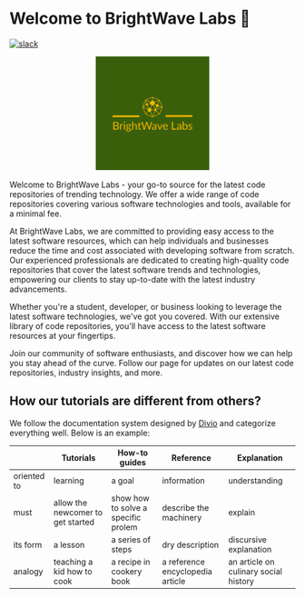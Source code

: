 # Welcome to BrightWave Labs 🧪
[![slack](https://img.shields.io/badge/Slack-BrightWaveLabs-brightgreen)](https://brightwavelabs.slack.com)

<p align="center">
  <img src="../assets/Green BWL Logo.png?raw=true" alt="Commited to a better tomorrow" width="200px" height="200px" />
</p>

Welcome to BrightWave Labs - your go-to source for the latest code repositories of trending technology. We offer a wide range of code repositories covering various software technologies and tools, available for a minimal fee.

At BrightWave Labs, we are committed to providing easy access to the latest software resources, which can help individuals and businesses reduce the time and cost associated with developing software from scratch. Our experienced professionals are dedicated to creating high-quality code repositories that cover the latest software trends and technologies, empowering our clients to stay up-to-date with the latest industry advancements.

Whether you're a student, developer, or business looking to leverage the latest software technologies, we've got you covered. With our extensive library of code repositories, you'll have access to the latest software resources at your fingertips.

Join our community of software enthusiasts, and discover how we can help you stay ahead of the curve. Follow our page for updates on our latest code repositories, industry insights, and more. 

## How our tutorials are different from others?

We follow the documentation system designed by [Divio](https://documentation.divio.com/introduction/) and categorize everything well. Below is an example:

|  | **Tutorials** | **How-to guides** | **Reference** | **Explanation** |
|------------|----------|----------------|-----------------|----------|
| oriented to  | learning | a goal | information | understanding |
| must         | allow the newcomer to get started         | show how to solve a specific prolem               | describe the machinery                | explain         |
| its form     | a lesson         | a series of steps               | dry description                | discursive explanation         |
| analogy      |  teaching a kid how to cook        | a recipe in cookery book               | a reference encyclopedia article                | an article on culinary social history         |


